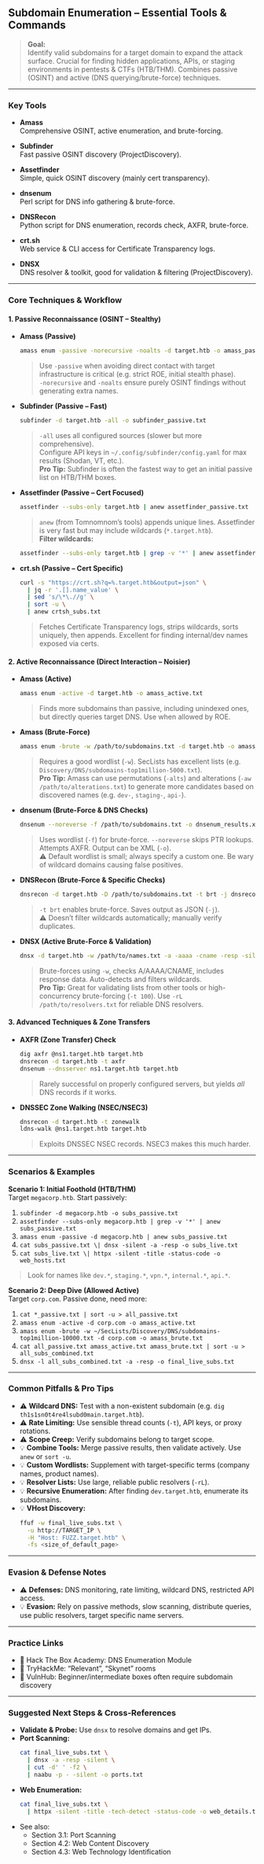 ## Subdomain Enumeration – Essential Tools & Commands

> **Goal:**  
> Identify valid subdomains for a target domain to expand the attack surface. Crucial for finding hidden applications, APIs, or staging environments in pentests & CTFs (HTB/THM). Combines passive (OSINT) and active (DNS querying/brute-force) techniques.

---

### Key Tools

- **Amass**  
  Comprehensive OSINT, active enumeration, and brute-forcing.

- **Subfinder**  
  Fast passive OSINT discovery (ProjectDiscovery).

- **Assetfinder**  
  Simple, quick OSINT discovery (mainly cert transparency).

- **dnsenum**  
  Perl script for DNS info gathering & brute-force.

- **DNSRecon**  
  Python script for DNS enumeration, records check, AXFR, brute-force.

- **crt.sh**  
  Web service & CLI access for Certificate Transparency logs.

- **DNSX**  
  DNS resolver & toolkit, good for validation & filtering (ProjectDiscovery).

---

### Core Techniques & Workflow

#### 1. Passive Reconnaissance (OSINT – Stealthy)

- **Amass (Passive)**
  ```bash
  amass enum -passive -norecursive -noalts -d target.htb -o amass_passive.txt
  ```
  > Use `-passive` when avoiding direct contact with target infrastructure is critical (e.g. strict ROE, initial stealth phase).  
  > `-norecursive` and `-noalts` ensure purely OSINT findings without generating extra names.

- **Subfinder (Passive – Fast)**
  ```bash
  subfinder -d target.htb -all -o subfinder_passive.txt
  ```
  > `-all` uses all configured sources (slower but more comprehensive).  
  > Configure API keys in `~/.config/subfinder/config.yaml` for max results (Shodan, VT, etc.).  
  > **Pro Tip:** Subfinder is often the fastest way to get an initial passive list on HTB/THM boxes.

- **Assetfinder (Passive – Cert Focused)**
  ```bash
  assetfinder --subs-only target.htb | anew assetfinder_passive.txt
  ```
  > `anew` (from Tomnomnom’s tools) appends unique lines. Assetfinder is very fast but may include wildcards (`*.target.htb`).  
  > **Filter wildcards:**
  ```bash
  assetfinder --subs-only target.htb | grep -v '*' | anew assetfinder_passive.txt
  ```

- **crt.sh (Passive – Cert Specific)**
  ```bash
  curl -s "https://crt.sh?q=%.target.htb&output=json" \
    | jq -r '.[].name_value' \
    | sed 's/\*\.//g' \
    | sort -u \
    | anew crtsh_subs.txt
  ```
  > Fetches Certificate Transparency logs, strips wildcards, sorts uniquely, then appends. Excellent for finding internal/dev names exposed via certs.

#### 2. Active Reconnaissance (Direct Interaction – Noisier)

- **Amass (Active)**
  ```bash
  amass enum -active -d target.htb -o amass_active.txt
  ```
  > Finds more subdomains than passive, including unindexed ones, but directly queries target DNS. Use when allowed by ROE.

- **Amass (Brute-Force)**
  ```bash
  amass enum -brute -w /path/to/subdomains.txt -d target.htb -o amass_brute.txt
  ```
  > Requires a good wordlist (`-w`). SecLists has excellent lists (e.g. `Discovery/DNS/subdomains-top1million-5000.txt`).  
  > **Pro Tip:** Amass can use permutations (`-alts`) and alterations (`-aw /path/to/alterations.txt`) to generate more candidates based on discovered names (e.g. `dev-`, `staging-`, `api-`).

- **dnsenum (Brute-Force & DNS Checks)**
  ```bash
  dnsenum --noreverse -f /path/to/subdomains.txt -o dnsenum_results.xml target.htb
  ```
  > Uses wordlist (`-f`) for brute-force. `--noreverse` skips PTR lookups. Attempts AXFR. Output can be XML (`-o`).  
  > ⚠️ Default wordlist is small; always specify a custom one. Be wary of wildcard domains causing false positives.

- **DNSRecon (Brute-Force & Specific Checks)**
  ```bash
  dnsrecon -d target.htb -D /path/to/subdomains.txt -t brt -j dnsrecon_brute.json
  ```
  > `-t brt` enables brute-force. Saves output as JSON (`-j`).  
  > ⚠️ Doesn’t filter wildcards automatically; manually verify duplicates.

- **DNSX (Active Brute-Force & Validation)**
  ```bash
  dnsx -d target.htb -w /path/to/names.txt -a -aaaa -cname -resp -silent -o dnsx_brute.txt
  ```
  > Brute-forces using `-w`, checks A/AAAA/CNAME, includes response data. Auto-detects and filters wildcards.  
  > **Pro Tip:** Great for validating lists from other tools or high-concurrency brute-forcing (`-t 100`). Use `-rL /path/to/resolvers.txt` for reliable DNS resolvers.

#### 3. Advanced Techniques & Zone Transfers

- **AXFR (Zone Transfer) Check**
  ```bash
  dig axfr @ns1.target.htb target.htb
  dnsrecon -d target.htb -t axfr
  dnsenum --dnsserver ns1.target.htb target.htb
  ```
  > Rarely successful on properly configured servers, but yields *all* DNS records if it works.

- **DNSSEC Zone Walking (NSEC/NSEC3)**
  ```bash
  dnsrecon -d target.htb -t zonewalk
  ldns-walk @ns1.target.htb target.htb
  ```
  > Exploits DNSSEC NSEC records. NSEC3 makes this much harder.

---

### Scenarios & Examples

**Scenario 1: Initial Foothold (HTB/THM)**  
Target `megacorp.htb`. Start passively:

1. `subfinder -d megacorp.htb -o subs_passive.txt`  
2. `assetfinder --subs-only megacorp.htb | grep -v '*' | anew subs_passive.txt`  
3. `amass enum -passive -d megacorp.htb | anew subs_passive.txt`  
4. `cat subs_passive.txt \| dnsx -silent -a -resp -o subs_live.txt`  
5. `cat subs_live.txt \| httpx -silent -title -status-code -o web_hosts.txt`  

> Look for names like `dev.*`, `staging.*`, `vpn.*`, `internal.*`, `api.*`.

**Scenario 2: Deep Dive (Allowed Active)**  
Target `corp.com`. Passive done, need more:

1. `cat *_passive.txt | sort -u > all_passive.txt`  
2. `amass enum -active -d corp.com -o amass_active.txt`  
3. `amass enum -brute -w ~/SecLists/Discovery/DNS/subdomains-top1million-10000.txt -d corp.com -o amass_brute.txt`  
4. `cat all_passive.txt amass_active.txt amass_brute.txt | sort -u > all_subs_combined.txt`  
5. `dnsx -l all_subs_combined.txt -a -resp -o final_live_subs.txt`

---

### Common Pitfalls & Pro Tips

- ⚠️ **Wildcard DNS:** Test with a non-existent subdomain (e.g. `dig th1s1sn0t4re4lsubd0main.target.htb`).  
- ⚠️ **Rate Limiting:** Use sensible thread counts (`-t`), API keys, or proxy rotations.  
- ⚠️ **Scope Creep:** Verify subdomains belong to target scope.  
- 💡 **Combine Tools:** Merge passive results, then validate actively. Use `anew` or `sort -u`.  
- 💡 **Custom Wordlists:** Supplement with target-specific terms (company names, product names).  
- 💡 **Resolver Lists:** Use large, reliable public resolvers (`-rL`).  
- 💡 **Recursive Enumeration:** After finding `dev.target.htb`, enumerate its subdomains.  
- 💡 **VHost Discovery:**  
  ```bash
  ffuf -w final_live_subs.txt \
    -u http://TARGET_IP \
    -H "Host: FUZZ.target.htb" \
    -fs <size_of_default_page>
  ```

---

### Evasion & Defense Notes

- ⚠️ **Defenses:** DNS monitoring, rate limiting, wildcard DNS, restricted API access.  
- 💡 **Evasion:** Rely on passive methods, slow scanning, distribute queries, use public resolvers, target specific name servers.

---

### Practice Links

- 🔗 Hack The Box Academy: DNS Enumeration Module  
- 🔗 TryHackMe: “Relevant”, “Skynet” rooms  
- 🔗 VulnHub: Beginner/intermediate boxes often require subdomain discovery

---

### Suggested Next Steps & Cross-References

- **Validate & Probe:** Use `dnsx` to resolve domains and get IPs.  
- **Port Scanning:**  
  ```bash
  cat final_live_subs.txt \
    | dnsx -a -resp -silent \
    | cut -d' ' -f2 \
    | naabu -p - -silent -o ports.txt
  ```
- **Web Enumeration:**  
  ```bash
  cat final_live_subs.txt \
    | httpx -silent -title -tech-detect -status-code -o web_details.txt
  ```
- See also:  
  - Section 3.1: Port Scanning  
  - Section 4.2: Web Content Discovery  
  - Section 4.3: Web Technology Identification  
```
